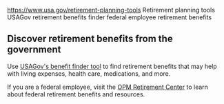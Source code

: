 

https://www.usa.gov/retirement-planning-tools
Retirement planning tools
USAGov retirement benefits finder
federal employee retirement benefits

Discover retirement benefits from the government
------------------------------------------------

Use
[USAGov's benefit finder tool](https://www.usa.gov/benefit-finder/retirement)
to find retirement benefits that may help with living expenses, health care, medications, and more.

If you are a federal employee, visit the
[OPM Retirement Center](https://www.opm.gov/retirement-center/)
to learn about federal retirement benefits and resources.
